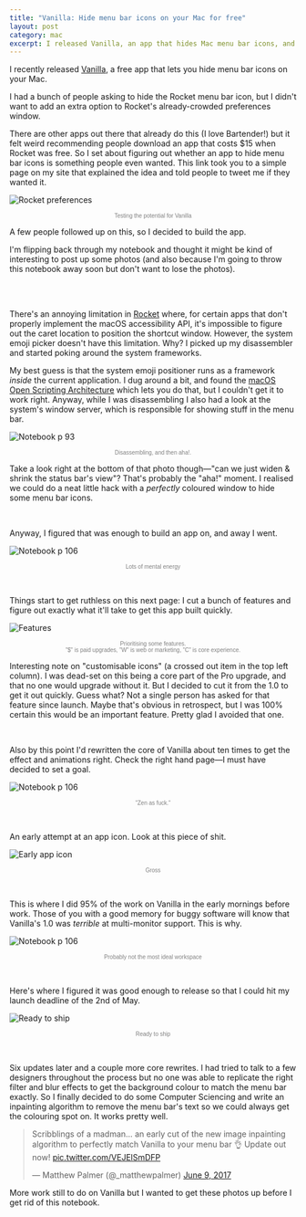 ```yaml
---
title: "Vanilla: Hide menu bar icons on your Mac for free"
layout: post
category: mac
excerpt: I released Vanilla, an app that hides Mac menu bar icons, and wrote this behind-the-scenes article about its development and launch.
---
```


I recently released [Vanilla](http://matthewpalmer.net/vanilla/), a free app that lets you hide menu bar icons on your Mac.

I had a bunch of people asking to hide the Rocket menu bar icon, but I didn't want to add an extra option to Rocket's already-crowded preferences window.

There are other apps out there that already do this (I love Bartender!) but it felt weird recommending people download an app that costs $15 when Rocket was free. So I set about figuring out whether an app to hide menu bar icons is something people even wanted. This link took you to a simple page on my site that explained the idea and told people to tweet me if they wanted it.

<!-- Image of Rocket preferences -->
![Rocket preferences](/img/vanilla-post/rocket-preferences.png)

<small style="display:block;text-align:center;color:gray;font-weight:100;font-size:10px;font-family:Helvetica;margin-top:2%;">Testing the potential for Vanilla</small>

A few people followed up on this, so I decided to build the app.

I'm flipping back through my notebook and thought it might be kind of interesting to post up some photos (and also because I'm going to throw this notebook away soon but don't want to lose the photos).

<br />
<br />

There's an annoying limitation in [Rocket](http://matthewpalmer.net/rocket) where, for certain apps that don't properly implement the macOS accessibility API, it's impossible to figure out the caret location to position the shortcut window. However, the system emoji picker doesn't have this limitation. Why? I picked up my disassembler and started poking around the system frameworks.

My best guess is that the system emoji positioner runs as a framework *inside* the current application. I dug around a bit, and found the [macOS Open Scripting Architecture](https://developer.apple.com/library/content/documentation/AppleScript/Conceptual/AppleScriptX/Concepts/osa.html) which lets you do that, but I couldn't get it to work right. Anyway, while I was disassembling I also had a look at the system's window server, which is responsible for showing stuff in the menu bar.

<!-- Screenshot of p 93 -->

![Notebook p 93](/img/vanilla-post/disassemble.JPG)

<small style="display:block;text-align:center;color:gray;font-weight:100;font-size:10px;font-family:Helvetica;margin-top:2%;">Disassembling, and then aha!.</small>

Take a look right at the bottom of that photo though—"can we just widen & shrink the status bar's view"? That's probably the "aha!" moment. I realised we could do a neat little hack with a *perfectly* coloured window to hide some menu bar icons.

<br />

Anyway, I figured that was enough to build an app on, and away I went.

<!-- Screenshot of p97 -->

![Notebook p 106](/img/vanilla-post/get-started.JPG)

<small style="display:block;text-align:center;color:gray;font-weight:100;font-size:10px;font-family:Helvetica;margin-top:2%;">Lots of mental energy</small>

<br />

Things start to get ruthless on this next page: I cut a bunch of features and figure out exactly what it'll take to get this app built quickly.

![Features](/img/vanilla-post/ruthless.JPG)

<small style="display:block;text-align:center;color:gray;font-weight:100;font-size:10px;font-family:Helvetica;margin-top:2%;">Prioritising some features.<br/>"$" is paid upgrades, "W" is web or marketing, "C" is core experience.</small>

<!-- Screenshot of p98 -->

Interesting note on "customisable icons" (a crossed out item in the top left column). I was dead-set on this being a core part of the Pro upgrade, and that no one would upgrade without it. But I decided to cut it from the 1.0 to get it out quickly. Guess what? Not a single person has asked for that feature since launch. Maybe that's obvious in retrospect, but I was 100% certain this would be an important feature. Pretty glad I avoided that one.

<!-- Screenshot of p106 -->

<br />

Also by this point I'd rewritten the core of Vanilla about ten times to get the effect and animations right. Check the right hand page—I must have decided to set a goal.

![Notebook p 106](/img/vanilla-post/zen-af.JPG)

<small style="display:block;text-align:center;color:gray;font-weight:100;font-size:10px;font-family:Helvetica;margin-top:2%;">"Zen as fuck."</small>

<!-- Screenshot of app icon -->

<br />

An early attempt at an app icon. Look at this piece of shit.

![Early app icon](/img/vanilla-post/shitty-icon.png)

<small style="display:block;text-align:center;color:gray;font-weight:100;font-size:10px;font-family:Helvetica;margin-top:2%;">Gross</small>

<!-- Photo of workspace -->

<br />

This is where I did 95% of the work on Vanilla in the early mornings before work. Those of you with a good memory for buggy software will know that Vanilla's 1.0 was *terrible* at multi-monitor support. This is why.

![Notebook p 106](/img/vanilla-post/workspace.JPG)

<small style="display:block;text-align:center;color:gray;font-weight:100;font-size:10px;font-family:Helvetica;margin-top:2%;">Probably not the most ideal workspace</small>


<!-- Screenshot of Vanilla window -->
<br />

Here's where I figured it was good enough to release so that I could hit my launch deadline of the 2nd of May.

![Ready to ship](/img/vanilla-post/ready-to-ship.png)

<small style="display:block;text-align:center;color:gray;font-weight:100;font-size:10px;font-family:Helvetica;margin-top:2%;">Ready to ship</small>

<br />

Six updates later and a couple more core rewrites. I had tried to talk to a few designers throughout the process but no one was able to replicate the right filter and blur effects to get the background colour to match the menu bar exactly. So I finally decided to do some Computer Sciencing and write an inpainting algorithm to remove the menu bar's text so we could always get the colouring spot on. It works pretty well.

<blockquote class="twitter-tweet" data-lang="en"><p lang="en" dir="ltr">Scribblings of a madman… an early cut of the new image inpainting algorithm to perfectly match Vanilla to your menu bar 👌 Update out now! <a href="https://t.co/VEJElSmDFP">pic.twitter.com/VEJElSmDFP</a></p>&mdash; Matthew Palmer (@_matthewpalmer) <a href="https://twitter.com/_matthewpalmer/status/873272441925009408">June 9, 2017</a></blockquote>
<script async src="//platform.twitter.com/widgets.js" charset="utf-8"></script>

More work still to do on Vanilla but I wanted to get these photos up before I get rid of this notebook.
